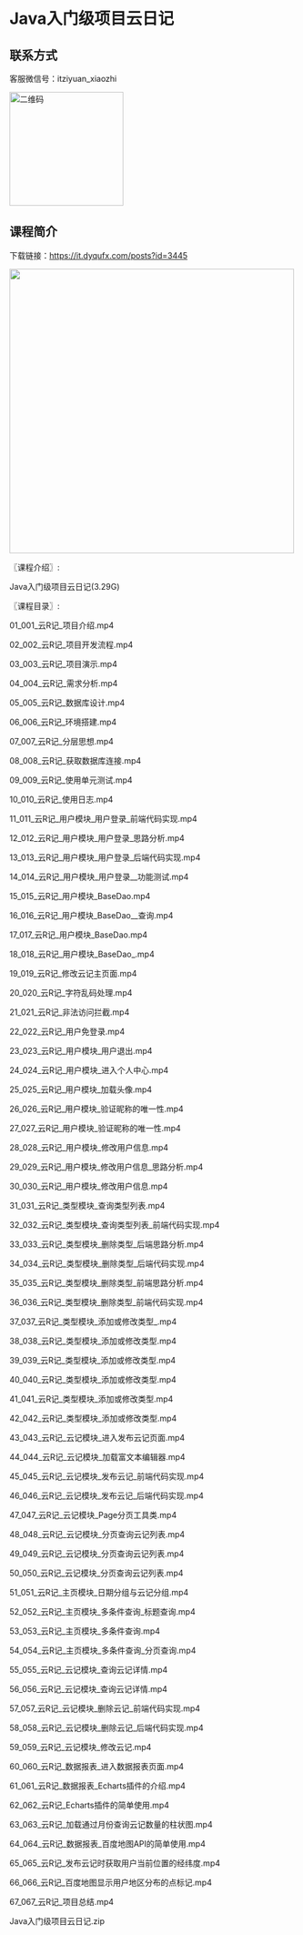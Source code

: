 # Java入门级项目云日记

## 联系方式

客服微信号：itziyuan_xiaozhi

<img src="https://ziyuanyun.oss-cn-guangzhou.aliyuncs.com/common/20240614073449/666b82192834a.jpg" width="200" height="200" alt="二维码">

## 课程简介

下载链接：https://it.dyqufx.com/posts?id=3445

<img src="https://ziyuanyun.oss-cn-guangzhou.aliyuncs.com/yun/20240515185155/664493cba0c66.jpg" width="500" alt="">

  〖课程介绍〗:

 Java入门级项目云日记(3.29G)

 〖课程目录〗:

 01_001_云R记_项目介绍.mp4

 02_002_云R记_项目开发流程.mp4

 03_003_云R记_项目演示.mp4

 04_004_云R记_需求分析.mp4

 05_005_云R记_数据库设计.mp4

 06_006_云R记_环境搭建.mp4

 07_007_云R记_分层思想.mp4

 08_008_云R记_获取数据库连接.mp4

 09_009_云R记_使用单元测试.mp4

 10_010_云R记_使用日志.mp4

 11_011_云R记_用户模块_用户登录_前端代码实现.mp4

 12_012_云R记_用户模块_用户登录_思路分析.mp4

 13_013_云R记_用户模块_用户登录_后端代码实现.mp4

 14_014_云R记_用户模块_用户登录__功能测试.mp4

 15_015_云R记_用户模块_BaseDao.mp4

 16_016_云R记_用户模块_BaseDao__查询.mp4

 17_017_云R记_用户模块_BaseDao.mp4

 18_018_云R记_用户模块_BaseDao_.mp4

 19_019_云R记_修改云记主页面.mp4

 20_020_云R记_字符乱码处理.mp4

 21_021_云R记_非法访问拦截.mp4

 22_022_云R记_用户免登录.mp4

 23_023_云R记_用户模块_用户退出.mp4

 24_024_云R记_用户模块_进入个人中心.mp4

 25_025_云R记_用户模块_加载头像.mp4

 26_026_云R记_用户模块_验证昵称的唯一性.mp4

 27_027_云R记_用户模块_验证昵称的唯一性.mp4

 28_028_云R记_用户模块_修改用户信息.mp4

 29_029_云R记_用户模块_修改用户信息_思路分析.mp4

 30_030_云R记_用户模块_修改用户信息.mp4

 31_031_云R记_类型模块_查询类型列表.mp4

 32_032_云R记_类型模块_查询类型列表_前端代码实现.mp4

 33_033_云R记_类型模块_删除类型_后端思路分析.mp4

 34_034_云R记_类型模块_删除类型_后端代码实现.mp4

 35_035_云R记_类型模块_删除类型_前端思路分析.mp4

 36_036_云R记_类型模块_删除类型_前端代码实现.mp4

 37_037_云R记_类型模块_添加或修改类型_.mp4

 38_038_云R记_类型模块_添加或修改类型.mp4

 39_039_云R记_类型模块_添加或修改类型.mp4

 40_040_云R记_类型模块_添加或修改类型.mp4

 41_041_云R记_类型模块_添加或修改类型.mp4

 42_042_云R记_类型模块_添加或修改类型.mp4

 43_043_云R记_云记模块_进入发布云记页面.mp4

 44_044_云R记_云记模块_加载富文本编辑器.mp4

 45_045_云R记_云记模块_发布云记_前端代码实现.mp4

 46_046_云R记_云记模块_发布云记_后端代码实现.mp4

 47_047_云R记_云记模块_Page分页工具类.mp4

 48_048_云R记_云记模块_分页查询云记列表.mp4

 49_049_云R记_云记模块_分页查询云记列表.mp4

 50_050_云R记_云记模块_分页查询云记列表.mp4

 51_051_云R记_主页模块_日期分组与云记分组.mp4

 52_052_云R记_主页模块_多条件查询_标题查询.mp4

 53_053_云R记_主页模块_多条件查询.mp4

 54_054_云R记_主页模块_多条件查询_分页查询.mp4

 55_055_云R记_云记模块_查询云记详情.mp4

 56_056_云R记_云记模块_查询云记详情.mp4

 57_057_云R记_云记模块_删除云记_前端代码实现.mp4

 58_058_云R记_云记模块_删除云记_后端代码实现.mp4

 59_059_云R记_云记模块_修改云记.mp4

 60_060_云R记_数据报表_进入数据报表页面.mp4

 61_061_云R记_数据报表_Echarts插件的介绍.mp4

 62_062_云R记_Echarts插件的简单使用.mp4

 63_063_云R记_加载通过月份查询云记数量的柱状图.mp4

 64_064_云R记_数据报表_百度地图API的简单使用.mp4

 65_065_云R记_发布云记时获取用户当前位置的经纬度.mp4

 66_066_云R记_百度地图显示用户地区分布的点标记.mp4

 67_067_云R记_项目总结.mp4

 Java入门级项目云日记.zip

  